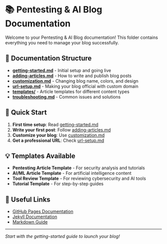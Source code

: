# 📚 Pentesting & AI Blog Documentation

Welcome to your Pentesting & AI Blog documentation! This folder contains everything you need to manage your blog successfully.

## 📁 Documentation Structure

- **[getting-started.md](getting-started.md)** - Initial setup and going live
- **[adding-articles.md](adding-articles.md)** - How to write and publish blog posts
- **[customization.md](customization.md)** - Changing blog name, colors, and design
- **[url-setup.md](url-setup.md)** - Making your blog official with custom domain
- **[templates/](templates/)** - Article templates for different content types
- **[troubleshooting.md](troubleshooting.md)** - Common issues and solutions

## 🚀 Quick Start

1. **First time setup**: Read [getting-started.md](getting-started.md)
2. **Write your first post**: Follow [adding-articles.md](adding-articles.md)
3. **Customize your blog**: Use [customization.md](customization.md)
4. **Get a professional URL**: Check [url-setup.md](url-setup.md)

## 💡 Templates Available

- **Pentesting Article Template** - For security analysis and tutorials
- **AI/ML Article Template** - For artificial intelligence content
- **Tool Review Template** - For reviewing cybersecurity and AI tools
- **Tutorial Template** - For step-by-step guides

## 🔗 Useful Links

- [GitHub Pages Documentation](https://docs.github.com/en/pages)
- [Jekyll Documentation](https://jekyllrb.com/docs/)
- [Markdown Guide](https://www.markdownguide.org/)

---

*Start with the getting-started guide to launch your blog!*
